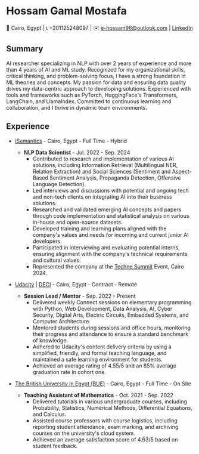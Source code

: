 # Hossam Gamal Mostafa

📍 Cairo, Egypt | 📞 +201125248097 | ✉️ [e-hossam96@outlook.com](mailto:e-hossam96@outlook.com) | [LinkedIn](https://linkedin.com/in/e-hossam96/)

## Summary

AI researcher specializing in NLP with over 2 years of experience and more than 4 years of AI and ML study. Recognized for my organizational skills, critical thinking, and problem-solving focus, I have a strong foundation in ML theories and concepts. My passion for data and ensuring data quality drives my data-centric approach to developing solutions. Experienced with tools and frameworks such as PyTorch, HuggingFace's Transformers, LangChain, and LlamaIndex. Committed to continuous learning and collaboration, and I thrive in dynamic team environments.

## Experience

- [iSemantics](https://www.isemantics.ai/) - Cairo, Egypt - Full Time - Hybrid

  - **NLP Data Scientist** - Jul. 2022 - Sep. 2024
    - Contributed to research and implementation of various AI solutions, including Information Retrieval (Multilingual NER, Relation Extraction) and Social Sciences (Sentiment and Aspect-Based Sentiment Analysis, Propaganda Detection, Offensive Language Detection).
    - Led interviews and discussions with potential and ongoing tech and non-tech clients on integrating AI into their business solutions.
    - Researched and validated emerging AI concepts and papers through code implementation and statistical analysis on various in-house and open-source datasets.
    - Developed training and learning plans aligned with the company's values and needs for incoming and current junior AI developers.
    - Participated in interviewing and evaluating potential interns, ensuring alignment with the company's technical requirements and cultural values.
    - Represented the company at the [Techne Summit](https://cairo.technesummit.com/2024) Event, Cairo 2024.

- [Udacity](https://www.udacity.com/) | [DECI](https://deci.gov.eg/) - Cairo, Egypt - Contract - Remote

  - **Session Lead / Mentor** - Sep. 2022 - Present
    - Delivered weekly Connect sessions on elementary programming with Python, Web Development, Data Analysis, AI, Cyber Security, Digital Arts, Electric Circuits, Embedded Systems, and Computer Architecture.
    - Mentored students during sessions and office hours, monitoring their progress and attendance to ensure a standard benchmark of knowledge.
    - Adhered to Udacity's content delivery criteria by using a simplified, friendly, and formal teaching language, and maintained a safe learning environment for students.
    - Achieved an average rating of 4.55/5 and an 85% average graduation rate in cohort one.

- [The British University in Egypt (BUE)](https://www.bue.edu.eg/) - Cairo, Egypt - Full Time - On Site

  - **Teaching Assistant of Mathematics** - Oct. 2021 - Sep. 2022
    - Delivered tutorials in various undergraduate courses, including Probability, Statistics, Numerical Methods, Differential Equations, and Calculus.
    - Assisted course professors with course logistics, including reporting student attendance, exam marking, and archiving courses on the university's cloud system.
    - Achieved an average satisfaction score of 4.63/5 based on student feedback.
